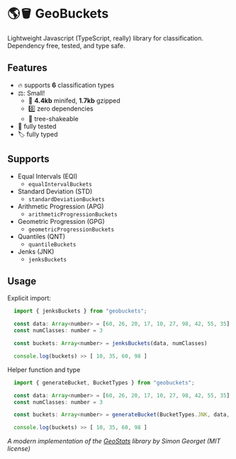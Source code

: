 # 🌎🪣 GeoBuckets

Lightweight Javascript (TypeScript, really) library for classification. Dependency free, tested, and type safe.

## Features

- :fire: supports **6** classification types
- ⚖️: Small!
  - :rocket: **4.4kb** minifed, **1.7kb** gzipped
  - 0️⃣ zero dependencies
  - 🌲 tree-shakeable
- :test_tube: fully tested
- :label: fully typed

## Supports

- Equal Intervals (EQI)
  - `equalIntervalBuckets`
- Standard Deviation (STD)
  - `standardDeviationBuckets`
- Arithmetic Progression (APG)
  - `arithmeticProgressionBuckets`
- Geometric Progression (GPG)
  - `geometricProgressionBuckets`
- Quantiles (QNT)
  - `quantileBuckets`
- Jenks (JNK)
  - `jenksBuckets`

## Usage

Explicit import:

  ```javascript
    import { jenksBuckets } from "geobuckets";

    const data: Array<number> = [60, 26, 20, 17, 10, 27, 98, 42, 55, 35]
    const numClasses: number = 3

    const buckets: Array<number> = jenksBuckets(data, numClasses)

    console.log(buckets) >> [ 10, 35, 60, 98 ]

  ```

Helper function and type

  ```javascript
    import { generateBucket, BucketTypes } from "geobuckets";

    const data: Array<number> = [60, 26, 20, 17, 10, 27, 98, 42, 55, 35]
    const numClasses: number = 3

    const buckets: Array<number> = generateBucket(BucketTypes.JNK, data, numClasses)

    console.log(buckets) >> [ 10, 35, 60, 98 ]

  ```

_A modern implementation of the [GeoStats]("https://github.com/simogeo/geostats") library by Simon Georget (MIT license)_

